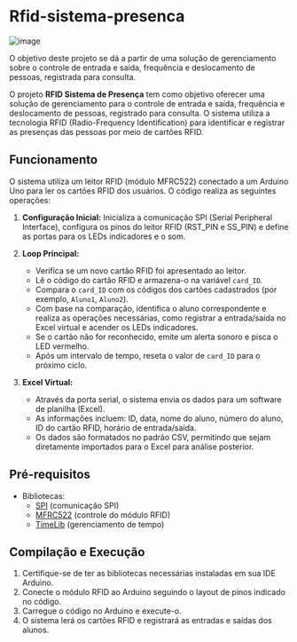 # Rfid-sistema-presenca
![image](https://github.com/Brunitinhaaa/TCC-sistema-presenca-RFID/assets/104976135/93c4f819-a239-4647-aed3-7f8c47659aca)

O objetivo deste projeto se dá a partir de uma solução de gerenciamento sobre o controle de entrada e saída, frequência e deslocamento de pessoas, registrada para consulta.

O projeto **RFID Sistema de Presença** tem como objetivo oferecer uma solução de gerenciamento para o controle de entrada e saída, frequência e deslocamento de pessoas, registrado para consulta. O sistema utiliza a tecnologia RFID (Radio-Frequency Identification) para identificar e registrar as presenças das pessoas por meio de cartões RFID.

## Funcionamento

O sistema utiliza um leitor RFID (módulo MFRC522) conectado a um Arduino Uno para ler os cartões RFID dos usuários. O código realiza as seguintes operações:

1. **Configuração Inicial:** Inicializa a comunicação SPI (Serial Peripheral Interface), configura os pinos do leitor RFID (RST_PIN e SS_PIN) e define as portas para os LEDs indicadores e o som.

2. **Loop Principal:**
   - Verifica se um novo cartão RFID foi apresentado ao leitor.
   - Lê o código do cartão RFID e armazena-o na variável `card_ID`.
   - Compara o `card_ID` com os códigos dos cartões cadastrados (por exemplo, `Aluno1`, `Aluno2`).
   - Com base na comparação, identifica o aluno correspondente e realiza as operações necessárias, como registrar a entrada/saída no Excel virtual e acender os LEDs indicadores.
   - Se o cartão não for reconhecido, emite um alerta sonoro e pisca o LED vermelho.
   - Após um intervalo de tempo, reseta o valor de `card_ID` para o próximo ciclo.

3. **Excel Virtual:**
   - Através da porta serial, o sistema envia os dados para um software de planilha (Excel).
   - As informações incluem: ID, data, nome do aluno, número do aluno, ID do cartão RFID, horário de entrada/saída.
   - Os dados são formatados no padrão CSV, permitindo que sejam diretamente importados para o Excel para análise posterior.

## Pré-requisitos

- Bibliotecas:
  - [SPI](https://www.arduino.cc/en/reference/SPI) (comunicação SPI)
  - [MFRC522](https://github.com/miguelbalboa/rfid) (controle do módulo RFID)
  - [TimeLib](https://www.arduino.cc/reference/en/libraries/timelib/) (gerenciamento de tempo)

## Compilação e Execução

1. Certifique-se de ter as bibliotecas necessárias instaladas em sua IDE Arduino.
2. Conecte o módulo RFID ao Arduino seguindo o layout de pinos indicado no código.
3. Carregue o código no Arduino e execute-o.
4. O sistema lerá os cartões RFID e registrará as entradas e saídas dos alunos.
